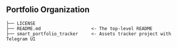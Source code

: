 ## Portfolio Organization

    ├── LICENSE
    ├── README.md                   <- The top-level README
    ├── smart_portfolio_tracker     <- Assets tracker project with Telegram UI
